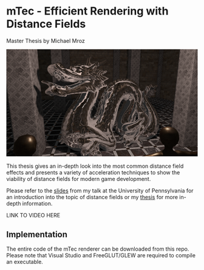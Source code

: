 mTec - Efficient Rendering with Distance Fields
========================================
Master Thesis by Michael Mroz

![](Figures/3.PNG)

This thesis gives an in-depth look into the most common distance field effects and presents a variety of acceleration techniques to show the viability of distance fields for modern game development.

Please refer to the [slides](talk_slides.pdf) from my talk at the University of Pennsylvania for an introduction into the topic of distance fields or my [thesis](SDF_Mroz.pdf) for more in-depth information.

LINK TO VIDEO HERE

Implementation
--------------
The entire code of the mTec renderer can be downloaded from this repo. Please note that Visual Studio and FreeGLUT/GLEW are required to compile an executable.
